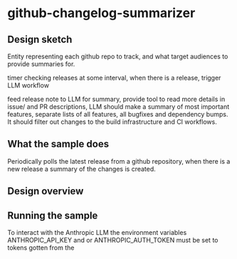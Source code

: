 # github-changelog-summarizer


## Design sketch

Entity representing each github repo to track, and what target audiences to provide summaries for.

timer checking releases at some interval, when there is a release, trigger LLM workflow

feed release note to LLM for summary, provide tool to read more details in issue/ and PR descriptions, 
LLM should make a summary of most important features, separate lists of all features, all bugfixes and dependency bumps. 
It should filter out changes to the build infrastructure and CI workflows.


## What the sample does

Periodically polls the latest release from a github repository, when there is a new release
a summary of the changes is created.

## Design overview

## Running the sample

To interact with the Anthropic LLM the environment variables ANTHROPIC_API_KEY and or ANTHROPIC_AUTH_TOKEN must be set
to tokens gotten from the 
